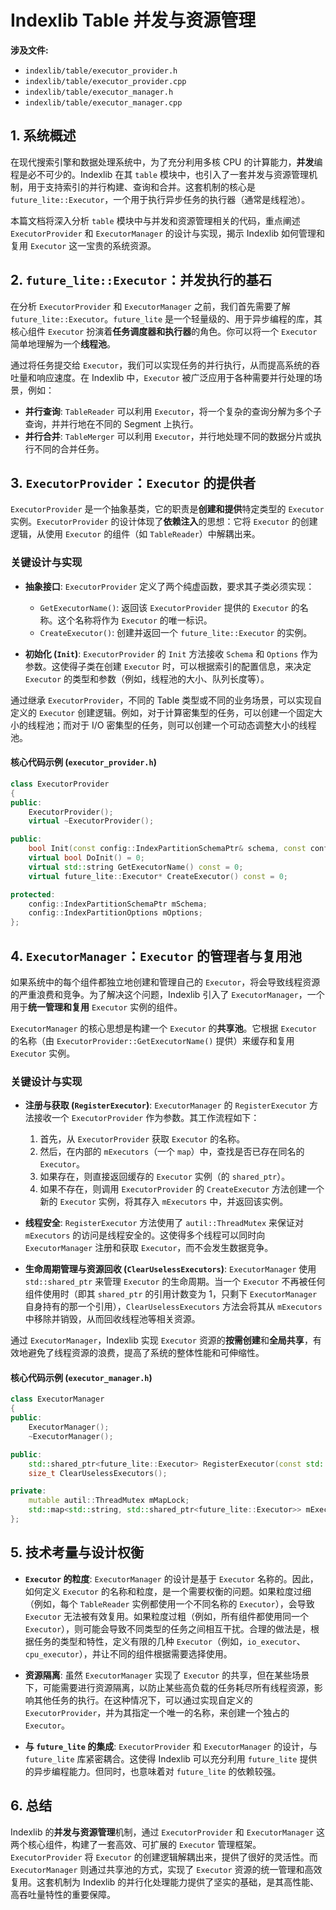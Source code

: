
# Indexlib Table 并发与资源管理

**涉及文件:**
* `indexlib/table/executor_provider.h`
* `indexlib/table/executor_provider.cpp`
* `indexlib/table/executor_manager.h`
* `indexlib/table/executor_manager.cpp`

## 1. 系统概述

在现代搜索引擎和数据处理系统中，为了充分利用多核 CPU 的计算能力，**并发**编程是必不可少的。Indexlib 在其 `table` 模块中，也引入了一套并发与资源管理机制，用于支持索引的并行构建、查询和合并。这套机制的核心是 `future_lite::Executor`，一个用于执行异步任务的执行器（通常是线程池）。

本篇文档将深入分析 `table` 模块中与并发和资源管理相关的代码，重点阐述 `ExecutorProvider` 和 `ExecutorManager` 的设计与实现，揭示 Indexlib 如何管理和复用 `Executor` 这一宝贵的系统资源。

## 2. `future_lite::Executor`：并发执行的基石

在分析 `ExecutorProvider` 和 `ExecutorManager` 之前，我们首先需要了解 `future_lite::Executor`。`future_lite` 是一个轻量级的、用于异步编程的库，其核心组件 `Executor` 扮演着**任务调度器和执行器**的角色。你可以将一个 `Executor` 简单地理解为一个**线程池**。

通过将任务提交给 `Executor`，我们可以实现任务的并行执行，从而提高系统的吞吐量和响应速度。在 Indexlib 中，`Executor` 被广泛应用于各种需要并行处理的场景，例如：

*   **并行查询**: `TableReader` 可以利用 `Executor`，将一个复杂的查询分解为多个子查询，并并行地在不同的 Segment 上执行。
*   **并行合并**: `TableMerger` 可以利用 `Executor`，并行地处理不同的数据分片或执行不同的合并任务。

## 3. `ExecutorProvider`：`Executor` 的提供者

`ExecutorProvider` 是一个抽象基类，它的职责是**创建和提供**特定类型的 `Executor` 实例。`ExecutorProvider` 的设计体现了**依赖注入**的思想：它将 `Executor` 的创建逻辑，从使用 `Executor` 的组件（如 `TableReader`）中解耦出来。

### 关键设计与实现

*   **抽象接口**: `ExecutorProvider` 定义了两个纯虚函数，要求其子类必须实现：
    *   `GetExecutorName()`: 返回该 `ExecutorProvider` 提供的 `Executor` 的名称。这个名称将作为 `Executor` 的唯一标识。
    *   `CreateExecutor()`: 创建并返回一个 `future_lite::Executor` 的实例。

*   **初始化 (`Init`)**: `ExecutorProvider` 的 `Init` 方法接收 `Schema` 和 `Options` 作为参数。这使得子类在创建 `Executor` 时，可以根据索引的配置信息，来决定 `Executor` 的类型和参数（例如，线程池的大小、队列长度等）。

通过继承 `ExecutorProvider`，不同的 Table 类型或不同的业务场景，可以实现自定义的 `Executor` 创建逻辑。例如，对于计算密集型的任务，可以创建一个固定大小的线程池；而对于 I/O 密集型的任务，则可以创建一个可动态调整大小的线程池。

#### 核心代码示例 (`executor_provider.h`)

```cpp
class ExecutorProvider
{
public:
    ExecutorProvider();
    virtual ~ExecutorProvider();

public:
    bool Init(const config::IndexPartitionSchemaPtr& schema, const config::IndexPartitionOptions& options);
    virtual bool DoInit() = 0;
    virtual std::string GetExecutorName() const = 0;
    virtual future_lite::Executor* CreateExecutor() const = 0;

protected:
    config::IndexPartitionSchemaPtr mSchema;
    config::IndexPartitionOptions mOptions;
};
```

## 4. `ExecutorManager`：`Executor` 的管理者与复用池

如果系统中的每个组件都独立地创建和管理自己的 `Executor`，将会导致线程资源的严重浪费和竞争。为了解决这个问题，Indexlib 引入了 `ExecutorManager`，一个用于**统一管理和复用** `Executor` 实例的组件。

`ExecutorManager` 的核心思想是构建一个 `Executor` 的**共享池**。它根据 `Executor` 的名称（由 `ExecutorProvider::GetExecutorName()` 提供）来缓存和复用 `Executor` 实例。

### 关键设计与实现

*   **注册与获取 (`RegisterExecutor`)**: `ExecutorManager` 的 `RegisterExecutor` 方法接收一个 `ExecutorProvider` 作为参数。其工作流程如下：
    1.  首先，从 `ExecutorProvider` 获取 `Executor` 的名称。
    2.  然后，在内部的 `mExecutors`（一个 `map`）中，查找是否已存在同名的 `Executor`。
    3.  如果存在，则直接返回缓存的 `Executor` 实例（的 `shared_ptr`）。
    4.  如果不存在，则调用 `ExecutorProvider` 的 `CreateExecutor` 方法创建一个新的 `Executor` 实例，将其存入 `mExecutors` 中，并返回该实例。

*   **线程安全**: `RegisterExecutor` 方法使用了 `autil::ThreadMutex` 来保证对 `mExecutors` 的访问是线程安全的。这使得多个线程可以同时向 `ExecutorManager` 注册和获取 `Executor`，而不会发生数据竞争。

*   **生命周期管理与资源回收 (`ClearUselessExecutors`)**: `ExecutorManager` 使用 `std::shared_ptr` 来管理 `Executor` 的生命周期。当一个 `Executor` 不再被任何组件使用时（即其 `shared_ptr` 的引用计数变为 1，只剩下 `ExecutorManager` 自身持有的那一个引用），`ClearUselessExecutors` 方法会将其从 `mExecutors` 中移除并销毁，从而回收线程池等相关资源。

通过 `ExecutorManager`，Indexlib 实现 `Executor` 资源的**按需创建**和**全局共享**，有效地避免了线程资源的浪费，提高了系统的整体性能和可伸缩性。

#### 核心代码示例 (`executor_manager.h`)

```cpp
class ExecutorManager
{
public:
    ExecutorManager();
    ~ExecutorManager();

public:
    std::shared_ptr<future_lite::Executor> RegisterExecutor(const std::shared_ptr<ExecutorProvider>& provider);
    size_t ClearUselessExecutors();

private:
    mutable autil::ThreadMutex mMapLock;
    std::map<std::string, std::shared_ptr<future_lite::Executor>> mExecutors;
};
```

## 5. 技术考量与设计权衡

*   **`Executor` 的粒度**: `ExecutorManager` 的设计是基于 `Executor` 名称的。因此，如何定义 `Executor` 的名称和粒度，是一个需要权衡的问题。如果粒度过细（例如，每个 `TableReader` 实例都使用一个不同名称的 `Executor`），会导致 `Executor` 无法被有效复用。如果粒度过粗（例如，所有组件都使用同一个 `Executor`），则可能会导致不同类型的任务之间相互干扰。合理的做法是，根据任务的类型和特性，定义有限的几种 `Executor`（例如，`io_executor`、`cpu_executor`），并让不同的组件根据需要选择使用。

*   **资源隔离**: 虽然 `ExecutorManager` 实现了 `Executor` 的共享，但在某些场景下，可能需要进行资源隔离，以防止某些高负载的任务耗尽所有线程资源，影响其他任务的执行。在这种情况下，可以通过实现自定义的 `ExecutorProvider`，并为其指定一个唯一的名称，来创建一个独占的 `Executor`。

*   **与 `future_lite` 的集成**: `ExecutorProvider` 和 `ExecutorManager` 的设计，与 `future_lite` 库紧密耦合。这使得 Indexlib 可以充分利用 `future_lite` 提供的异步编程能力。但同时，也意味着对 `future_lite` 的依赖较强。

## 6. 总结

Indexlib 的**并发与资源管理**机制，通过 `ExecutorProvider` 和 `ExecutorManager` 这两个核心组件，构建了一套高效、可扩展的 `Executor` 管理框架。`ExecutorProvider` 将 `Executor` 的创建逻辑解耦出来，提供了很好的灵活性。而 `ExecutorManager` 则通过共享池的方式，实现了 `Executor` 资源的统一管理和高效复用。这套机制为 Indexlib 的并行化处理能力提供了坚实的基础，是其高性能、高吞吐量特性的重要保障。
